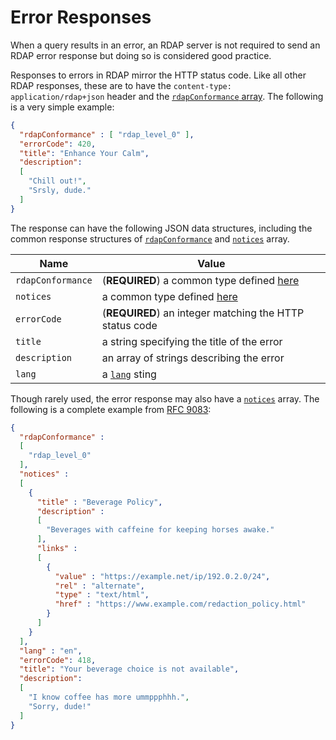 # Error Responses

When a query results in an error, an RDAP server is not required to send an RDAP error response but doing
so is considered good practice.

Responses to errors in RDAP mirror the HTTP status code. Like all other RDAP responses, these are to
have the `content-type: application/rdap+json` header and the 
[`rdapConformance` array](common_data_structures.md#rdapconformance). The following is a very simple example:

```json
{
  "rdapConformance" : [ "rdap_level_0" ],
  "errorCode": 420,
  "title": "Enhance Your Calm",
  "description":
  [
    "Chill out!",
    "Srsly, dude."
  ]
}
```

The response can have the following JSON data structures, including the common response structures of 
[`rdapConformance`](common_data_structures.md#rdapconformance) and [`notices`](common_data_structures.md#notices-and-remarks) array.

| Name              | Value                                                                                      |
| ----------------- | ------------------------------------------------------------------------------------------ |
| `rdapConformance` | (**REQUIRED**) a common type defined [here](common_data_structures.md#rdapconformance)     |
| `notices`         | a common type defined [here](common_data_structures.md#notices-and-remarks)                |
| `errorCode`       | (**REQUIRED**) an integer matching the HTTP status code                                    |
| `title`           | a string specifying the title of the error                                                 |
| `description`     | an array of strings describing the error                                                   |
| `lang`            | a [`lang`](common_data_structures.md#lang) sting                                           |


Though rarely used, the error response may also have a [`notices`](common_data_structures.md#notices-and-remarks) array.
The following is a complete example from [RFC 9083](https://datatracker.ietf.org/doc/html/rfc9083#name-error-response-body):

```json
{
  "rdapConformance" :
  [
    "rdap_level_0"
  ],
  "notices" :
  [
    {
      "title" : "Beverage Policy",
      "description" :
      [
        "Beverages with caffeine for keeping horses awake."
      ],
      "links" :
      [
        {
          "value" : "https://example.net/ip/192.0.2.0/24",
          "rel" : "alternate",
          "type" : "text/html",
          "href" : "https://www.example.com/redaction_policy.html"
        }
      ]
    }
  ],
  "lang" : "en",
  "errorCode": 418,
  "title": "Your beverage choice is not available",
  "description":
  [
    "I know coffee has more ummppphhh.",
    "Sorry, dude!"
  ]
}
```
